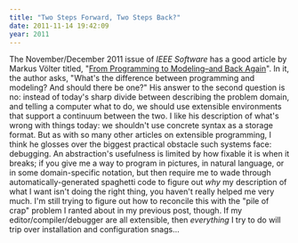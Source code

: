 ```yaml
---
title: "Two Steps Forward, Two Steps Back?"
date: 2011-11-14 19:42:09
year: 2011
---
```

The November/December 2011 issue of <em>IEEE Software</em> has a good article by Markus Völter titled, "<a href="http://www.computer.org/csdl/mags/so/2011/06/mso2011060020-abs.html">From Programming to Modeling–and Back Again</a>". In it, the author asks, "What's the difference between programming and modeling? And should there be one?" His answer to the second question is no: instead of today's sharp divide between describing the problem domain, and telling a computer what to do, we should use extensible environments that support a continuum between the two.  I like his description of what's wrong with things today: we shouldn't use concrete syntax as a storage format.  But as with so many other articles on extensible programming, I think he glosses over the biggest practical obstacle such systems face: debugging.  An abstraction's usefulness is limited by how fixable it is when it breaks; if you give me a way to program in pictures, in natural language, or in some domain-specific notation, but then require me to wade through automatically-generated spaghetti code to figure out <em>why</em> my description of what I want isn't doing the right thing, you haven't really helped me very much. I'm still trying to figure out how to reconcile this with the "pile of crap" problem I ranted about in my previous post, though. If my editor/compiler/debugger are all extensible, then <em>everything</em> I try to do will trip over installation and configuration snags…
